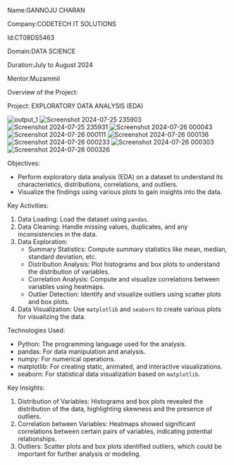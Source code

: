 Name:GANNOJU CHARAN

Company:CODETECH IT SOLUTIONS

Id:CT08DS5463

Domain:DATA SCIENCE

Duration:July to August 2024

Mentor:Muzammil

Overview of the Project:

Project: EXPLORATORY DATA ANALYSIS (EDA)

![output_1](https://github.com/user-attachments/assets/2a412722-ecc8-4818-bfad-47c922d47929)
![Screenshot 2024-07-25 235903](https://github.com/user-attachments/assets/6db39366-ed44-4656-9d64-bba154f28910)
![Screenshot 2024-07-25 235931](https://github.com/user-attachments/assets/c31f02c7-93de-40b4-a306-656042be7580)
![Screenshot 2024-07-26 000043](https://github.com/user-attachments/assets/1c0be95b-0c34-451e-86fe-c02237d9a99f)
![Screenshot 2024-07-26 000111](https://github.com/user-attachments/assets/a69ac08a-8d31-42af-b22e-23a6c8368f33)
![Screenshot 2024-07-26 000136](https://github.com/user-attachments/assets/d74b1ca3-ce3b-4298-8c14-6757304f80db)
![Screenshot 2024-07-26 000233](https://github.com/user-attachments/assets/d4395914-fce8-4be9-957c-c3acb6c85794)
![Screenshot 2024-07-26 000303](https://github.com/user-attachments/assets/797a329b-dc0f-49c6-b832-07d94e53a137)
![Screenshot 2024-07-26 000326](https://github.com/user-attachments/assets/701dad9c-83fc-45da-8287-4adeffa44773)


 Objectives:
- Perform exploratory data analysis (EDA) on a dataset to understand its characteristics, distributions, correlations, and outliers.
- Visualize the findings using various plots to gain insights into the data.

 Key Activities:
1. Data Loading: Load the dataset using `pandas`.
2. Data Cleaning: Handle missing values, duplicates, and any inconsistencies in the data.
3. Data Exploration:
   - Summary Statistics: Compute summary statistics like mean, median, standard deviation, etc.
   - Distribution Analysis: Plot histograms and box plots to understand the distribution of variables.
   - Correlation Analysis: Compute and visualize correlations between variables using heatmaps.
   - Outlier Detection: Identify and visualize outliers using scatter plots and box plots.
4. Data Visualization: Use `matplotlib` and `seaborn` to create various plots for visualizing the data.

 Technologies Used:
- Python: The programming language used for the analysis.
- pandas: For data manipulation and analysis.
- numpy: For numerical operations.
- matplotlib: For creating static, animated, and interactive visualizations.
- seaborn: For statistical data visualization based on `matplotlib`.

 Key Insights:
1. Distribution of Variables: Histograms and box plots revealed the distribution of the data, highlighting skewness and the presence of outliers.
2. Correlation between Variables: Heatmaps showed significant correlations between certain pairs of variables, indicating potential relationships.
3. Outliers: Scatter plots and box plots identified outliers, which could be important for further analysis or modeling.

